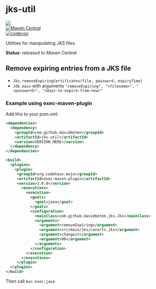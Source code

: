 # jks-util
<a href="https://github.com/davidmoten/jks-util/actions/workflows/ci.yml"><img src="https://github.com/davidmoten/jks-util/actions/workflows/ci.yml/badge.svg"/></a><br/>
[![Maven Central](https://maven-badges.herokuapp.com/maven-central/com.github.davidmoten/jks-util/badge.svg?style=flat)](https://maven-badges.herokuapp.com/maven-central/com.github.davidmoten/jks-util)<br/>
[![codecov](https://codecov.io/gh/davidmoten/jks-util/branch/master/graph/badge.svg)](https://codecov.io/gh/davidmoten/jks-util)<br/>

Utilities for manipulating JKS files.

**Status**: *released to Maven Central*

## Remove expiring entries from a JKS file
* `Jks.removeExpiringCertificates(file, password, expiryTime)`
* `Jdk.main` with arguments `"removeExpiring", "<filename>", "<password>", "<days-to-expire-from-now>"`

### Example using exec-maven-plugin
Add this to your pom.xml:

```xml
<dependencies>
  <dependency>
    <groupId>com.github.davidmoten</groupId>
    <artifactId>jks-util</artifactId>
    <version>VERSION_HERE</version>
  </dependency>
</dependencies>

<build>
  <plugins>
    <plugin>
     <groupId>org.codehaus.mojo</groupId>
     <artifactId>exec-maven-plugin</artifactId>
     <version>3.0.0</version>
       <executions>
         <execution>
           <goals>
             <goal>java</goal>
           </goals>
           <configuration>
             <mainClass>com.github.davidmoten.jks.Jks</mainClass>
             <arguments>
               <argument>removeExpiring</argument>
               <argument>src/main/jks/cacerts.jks</argument>
               <argument>changeit</argument>
               <argument>90</argument>
             </arguments>
           </configuration>
         </execution>
       </executions>
     </plugin>
  </plugins>
</build>
```

Then call `mvn exec:java`
